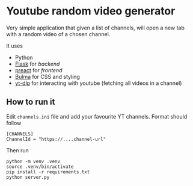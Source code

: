 # Youtube random video generator

Very simple application that given a list of channels, will open a new tab with a random video of a chosen channel.

It uses

- Python
- [Flask](https://flask.palletsprojects.com/en/3.0.x/) for _backend_
- [preact](https://preactjs.com/) for _frontend_
- [Bulma](https://bulma.io) for CSS and styling
- [yt-dlp](https://github.com/yt-dlp/yt-dlp) for interacting with youtube (fetching all videos in a channel)

## How to run it

Edit `channels.ini` file and add your favourite YT channels.
Format should follow

```
[CHANNELS]
ChannelId = "https://....channel-url"
```

Then run

```
python -m venv .venv
source .venv/bin/activate
pip install -r requirements.txt
python server.py
```




